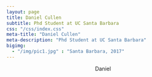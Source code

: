 ```yaml
---
layout: page
title: Daniel Cullen
subtitle: Phd Student at UC Santa Barbara
css: "/css/index.css"
meta-title: "Daniel Cullen"
meta-description: "Phd Student at UC Santa Barbara"
bigimg:
  - "/img/pic1.jpg" : "Santa Barbara, 2017"
---
```

<div style="text-align:center">
Daniel
</div>
